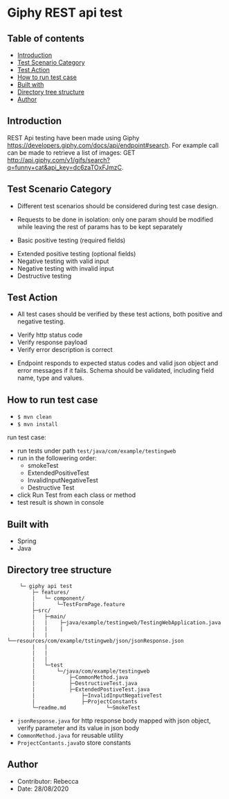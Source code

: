 # Giphy REST api test

## Table of contents
* [Introduction](#introduction)
* [Test Scenario Category](#test-scenario-category)
* [Test Action](#test-action)
* [How to run test case](#how-to-run-test-case)
* [Built with](#built-with)
* [Directory tree structure](#directory-tree-structure)
* [Author](#author)

## Introduction
REST Api testing have been made using Giphy https://developers.giphy.com/docs/api/endpoint#search. For example call can be made to retrieve a list of images:
GET http://api.giphy.com/v1/gifs/search?q=funny+cat&api_key=dc6zaTOxFJmzC.

## Test Scenario Category

* Different test scenarios should be considered during test case design.
* Requests to be done in isolation: only one param should be modified while leaving the rest of params has to be kept separately 

* Basic positive testing (required fields)
- Extended positive testing (optional fields)
- Negative testing with valid input
- Negative testing with invalid input
- Destructive testing

## Test Action

* All test cases should be verified by these test actions, both positive and negative testing. 
- Verify http status code
- Verify response payload
- Verify error description is correct
* Endpoint responds to expected status codes and valid json object and error messages if it fails. Schema should be validated, including field name, type and values.

## How to run test case
* `$ mvn clean`
* `$ mvn install`

run test case:
* run tests under path `test/java/com/example/testingweb`
* run in the followering order:
  - smokeTest 
  - ExtendedPositiveTest
  - InvalidInputNegativeTest
  - Destructive Test
* click Run Test from each class or method
* test result is shown in console


   
## Built with
* Spring 
* Java 

## Directory tree structure
```
	└─ giphy api test
		├─ features/
		|	└─ component/
		|		└─TestFormPage.feature
		├─src/
		|	├─main/
		|	|    ├─java/example/testingweb/TestingWebApplication.java
		|	|    |
		|	|    └──resources/com/example/tstingweb/json/jsonResponse.json
		|	|	
		|	|		
		|	|	
		|	└─test
		|	    └─/java/com/example/testingweb
		|			├─CommonMethod.java
		|			├─DestructiveTest.java
		|			├─ExtendedPostiveTest.java
		|		        ├─InvalidInputNegativeTest
		|		        ├─ProjectConstants
		└─readme.md             └─SmokeTest
``` 

* `jsonResponse.java` for http response body mapped with json object, verify parameter and its value in json body
* `CommonMethod.java` for reusable utility
* `ProjectContants.java`to store constants


## Author
* Contributor: Rebecca
* Date: 28/08/2020
